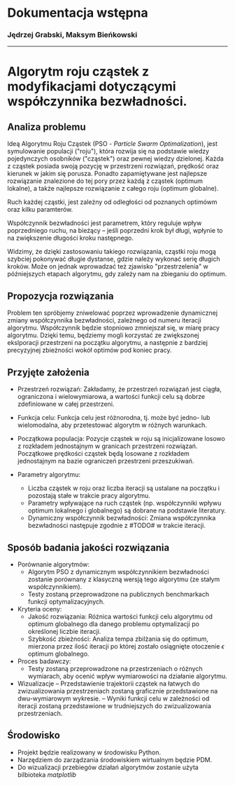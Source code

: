 # Dokumentacja wstępna

### Jędrzej Grabski, Maksym Bieńkowski

---

# Algorytm roju cząstek z modyfikacjami dotyczącymi współczynnika bezwładności.

## Analiza problemu

Ideą Algorytmu Roju Cząstek (PSO - _Particle Swarm Optimalization_), jest symulowanie populacji ("roju"), która rozwija się na podstawie wiedzy pojedynczych osobników ("cząstek") oraz pewnej wiedzy dzielonej. Każda z cząstek posiada swoją pozycję w przestrzeni rozwiązań, prędkość oraz kierunek w jakim się porusza. Ponadto zapamiętywane jest najlepsze rozwiązanie znalezione do tej pory przez każdą z cząstek (optimum lokalne), a także najlepsze rozwiązanie z całego roju (optimum globalne).

Ruch każdej cząstki, jest zależny od odległości od poznanych optimówm oraz kilku paramterów.

Współczynnik bezwładności jest parametrem, który reguluje wpływ poprzedniego ruchu, na bieżący – jeśli poprzedni krok był długi, wpłynie to na zwiększenie długości kroku następnego.

Widzimy, że dzięki zastosowaniu takiego rozwiązania, cząstki roju mogą szybciej pokonywać długie dystanse, gdzie należy wykonać serię długich kroków. Może on jednak wprowadzać też zjawisko "przestrzelenia" w późniejszych etapach algorytmu, gdy zależy nam na zbieganiu do optimum.

## Propozycja rozwiązania

Problem ten spróbjemy zniwelować poprzez wprowadzenie dynamicznej zmiany współczynnika bezwładności, zależnego od numeru iteracji algorytmu. Współczynnik będzie stopniowo zmniejszał się, w miarę pracy algorytmu. Dzięki temu, będziemy mogli korzystać ze zwiększonej ekslporacji przestrzeni na początku algorytmu, a następnie z bardziej precyzyjnej zbieżności wokół optimów pod koniec pracy.

## Przyjęte założenia

- Przestrzeń rozwiązań: Zakładamy, że przestrzeń rozwiązań jest ciągła, ograniczona i wielowymiarowa, a wartości funkcji celu są dobrze zdefiniowane w całej przestrzeni.

- Funkcja celu: Funkcja celu jest różnorodna, tj. może być jedno- lub wielomodalna, aby przetestować algorytm w różnych warunkach.

- Początkowa populacja: Pozycje cząstek w roju są inicjalizowane losowo z rozkładem jednostajnym w granicach przestrzeni rozwiązań. Początkowe prędkości cząstek będą losowane z rozkładem jednostajnym na bazie ograniczeń przestrzeni przeszukiwań.

- Parametry algorytmu:
  - Liczba cząstek w roju oraz liczba iteracji są ustalane na początku i pozostają stałe w trakcie pracy algorytmu.
  - Parametry wpływające na ruch cząstek (np. współczynniki wpływu optimum lokalnego i globalnego) są dobrane na podstawie literatury.
  - Dynamiczny współczynnik bezwładności: Zmiana współczynnika bezwładności następuje zgodnie z #TODO# w trakcie iteracji.

## Sposób badania jakości rozwiązania

- Porównanie algorytmów:
  - Algorytm PSO z dynamicznym współczynnikiem bezwładności zostanie porównany z klasyczną wersją tego algorytmu (ze stałym współczynnikiem).
  - Testy zostaną przeprowadzone na publicznych benchmarkach funkcji optymalizacyjnych.
- Kryteria oceny:
  - Jakość rozwiązania: Różnica wartości funkcji celu algorytmu od optimum globalnego dla danego problemu optymalizacji po określonej liczbie iteracji.
  - Szybkość zbieżności: Analiza tempa zbilżania się do optimum, mierzona przez ilość iteracji po której zostało osiągnięte otoczenie $\epsilon$ optimum globalnego.
- Proces badawczy:
  - Testy zostaną przeprowadzone na przestrzeniach o różnych wymiarach, aby ocenić wpływ wymiarowości na działanie algorytmu.
- Wizualizacje
  – Przedstawienie trajektorii cząstek na łatwych do zwizualizowania przestrzeniach zostaną graficznie przedstawione na dwu-wymiarowym wykresie.
  – Wyniki funkcji celu w zależności od iteracji zostaną przedstawione w trudniejszych do zwizualizowania przestrzeniach.

## Środowisko

- Projekt będzie realizowany w środowisku Python.
- Narzędziem do zarządzania środowiskiem wirtualnym będzie PDM.
- Do wizualizacji przebiegów działań algorytmów zostanie użyta bilbioteka _matplotlib_

